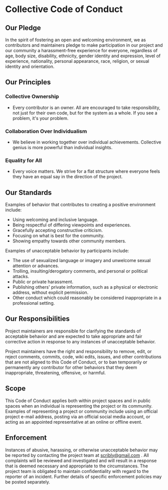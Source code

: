 # Collective Code of Conduct

## Our Pledge

In the spirit of fostering an open and welcoming environment, we as contributors and maintainers pledge to make participation in our project and our community a harassment-free experience for everyone, regardless of age, body size, disability, ethnicity, gender identity and expression, level of experience, nationality, personal appearance, race, religion, or sexual identity and orientation.

## Our Principles

### Collective Ownership

-   Every contributor is an owner. All are encouraged to take responsibility, not just for their own code, but for the system as a whole. If you see a problem, it's your problem.

### Collaboration Over Individualism

-   We believe in working together over individual achievements. Collective genius is more powerful than individual insights.

### Equality for All

-   Every voice matters. We strive for a flat structure where everyone feels they have an equal say in the direction of the project.

## Our Standards

Examples of behavior that contributes to creating a positive environment include:

-   Using welcoming and inclusive language.
-   Being respectful of differing viewpoints and experiences.
-   Gracefully accepting constructive criticism.
-   Focusing on what is best for the community.
-   Showing empathy towards other community members.

Examples of unacceptable behavior by participants include:

-   The use of sexualized language or imagery and unwelcome sexual attention or advances.
-   Trolling, insulting/derogatory comments, and personal or political attacks.
-   Public or private harassment.
-   Publishing others' private information, such as a physical or electronic address, without explicit permission.
-   Other conduct which could reasonably be considered inappropriate in a professional setting.

## Our Responsibilities

Project maintainers are responsible for clarifying the standards of acceptable behavior and are expected to take appropriate and fair corrective action in response to any instances of unacceptable behavior.

Project maintainers have the right and responsibility to remove, edit, or reject comments, commits, code, wiki edits, issues, and other contributions that are not aligned to this Code of Conduct, or to ban temporarily or permanently any contributor for other behaviors that they deem inappropriate, threatening, offensive, or harmful.

## Scope

This Code of Conduct applies both within project spaces and in public spaces when an individual is representing the project or its community. Examples of representing a project or community include using an official project e-mail address, posting via an official social media account, or acting as an appointed representative at an online or offline event.

## Enforcement

Instances of abusive, harassing, or otherwise unacceptable behavior may be reported by contacting the project team at [scribly@gmail.com](mailto:scribly@gmail.com)
. All complaints will be reviewed and investigated and will result in a response that is deemed necessary and appropriate to the circumstances. The project team is obligated to maintain confidentiality with regard to the reporter of an incident. Further details of specific enforcement policies may be posted separately.
